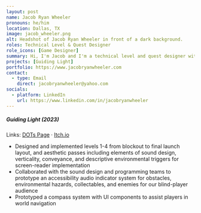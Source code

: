 ```yaml
---
layout: post
name: Jacob Ryan Wheeler
pronouns: he/him
location: Dallas, TX
image: jacob_wheeler.png
alt: Headshot of Jacob Ryan Wheeler in front of a dark background.
roles: Technical Level & Quest Designer
role_icons: [Game Designer]
summary: Hi, I'm Jacob and I'm a technical level and quest designer with a background in shooters, adventure games, and kart racers. I specialize in level layouts and gameplay scripting, and I have a strong eye for aesthetics. I'm interested in working on games that impact player emotions or change how people think, games where the player is going on an adventure (either open world or linear), or multiplayer maps that strengthen social relationships through teamwork or laughter.
projects: [Guiding Light]
portfolio: https://www.jacobryanwheeler.com
contact:
  - type: Email
    direct: jacobryanwheeler@yahoo.com
socials:
  - platform: LinkedIn
    url: https://www.linkedin.com/in/jacobryanwheeler
---
```


##### _Guiding Light (2023)_
Links: [DOTs Page](/projects/guiding-light) &middot; <a target="_blank" rel="noopener" href="https://candlesticklibrary.itch.io/guiding-light">Itch.io</a>
- Designed and implemented levels 1-4 from blockout to final launch layout, and aesthetic passes including elements of sound design, verticality, conveyance, and descriptive environmental triggers for screen-reader implementation
- Collaborated with the sound design and programming teams to prototype an accessibility audio indicator system for obstacles, environmental hazards, collectables, and enemies for our blind-player audience
- Prototyped a compass system with UI components to assist players in world navigation
